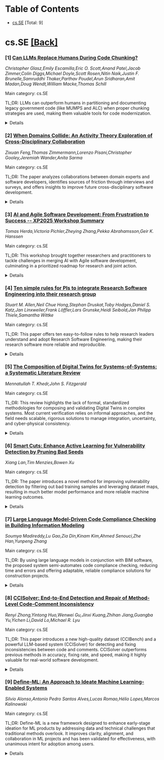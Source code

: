 <div id=toc></div>

# Table of Contents

- [cs.SE](#cs.SE) [Total: 9]


<div id='cs.SE'></div>

# cs.SE [[Back]](#toc)

### [1] [Can LLMs Replace Humans During Code Chunking?](https://arxiv.org/abs/2506.19897)
*Christopher Glasz,Emily Escamilla,Eric O. Scott,Anand Patel,Jacob Zimmer,Colin Diggs,Michael Doyle,Scott Rosen,Nitin Naik,Justin F. Brunelle,Samruddhi Thaker,Parthav Poudel,Arun Sridharan,Amit Madan,Doug Wendt,William Macke,Thomas Schill*

Main category: cs.SE

TL;DR: LLMs can outperform humans in partitioning and documenting legacy government code (like MUMPS and ALC) when proper chunking strategies are used, making them valuable tools for code modernization.


<details>
  <summary>Details</summary>
Motivation: There is a lack of research on how LLMs handle legacy programming languages, particularly those used in government software, such as MUMPS and ALC. This is a critical gap because these systems are extensive and often exceed the input limitations of current LLMs, which are mostly trained on modern languages.

Method: The paper evaluates different code-chunking strategies to enable large language models to process and generate documentation (module summaries) for legacy code files in ALC and MUMPS. Several LLMs, including GPT-4o, Claude 3 Sonnet, Mixtral, and Llama 3, are compared based on the quality of documentation generated via these chunking approaches.

Result: LLMs can create code partitions closely matching expert human partitioning. When LLM-based chunking is used, the produced summary comments are up to 20% more factual and up to 10% more useful than summaries created when humans partition the code.

Conclusion: LLMs can effectively replace humans for partitioning large legacy codebases during modernization efforts, improving the factual quality and usefulness of generated documentation.

Abstract: Large language models (LLMs) have become essential tools in computer science,
especially for tasks involving code understanding and generation. However,
existing work does not address many of the unique challenges presented by code
written for government applications. In particular, government enterprise
software is often written in legacy languages like MUMPS or assembly language
code (ALC) and the overall token lengths of these systems exceed the context
window size for current commercially available LLMs. Additionally, LLMs are
primarily trained on modern software languages and have undergone limited
testing with legacy languages, making their ability to understand legacy
languages unknown and, hence, an area for empirical study. This paper examines
the application of LLMs in the modernization of legacy government code written
in ALC and MUMPS, addressing the challenges of input limitations. We
investigate various code-chunking methods to optimize the generation of summary
module comments for legacy code files, evaluating the impact of code-chunking
methods on the quality of documentation produced by different LLMs, including
GPT-4o, Claude 3 Sonnet, Mixtral, and Llama 3. Our results indicate that LLMs
can select partition points closely aligned with human expert partitioning. We
also find that chunking approaches have significant impact on downstream tasks
such as documentation generation. LLM-created partitions produce comments that
are up to 20% more factual and up to 10% more useful than when humans create
partitions. Therefore, we conclude that LLMs can be used as suitable
replacements for human partitioning of large codebases during LLM-aided
modernization.

</details>


### [2] [When Domains Collide: An Activity Theory Exploration of Cross-Disciplinary Collaboration](https://arxiv.org/abs/2506.20063)
*Zixuan Feng,Thomas Zimmermann,Lorenzo Pisani,Christopher Gooley,Jeremiah Wander,Anita Sarma*

Main category: cs.SE

TL;DR: The paper analyzes collaborations between domain experts and software developers, identifies sources of friction through interviews and surveys, and offers insights to improve future cross-disciplinary software development.


<details>
  <summary>Details</summary>
Motivation: Software development is becoming increasingly cross-disciplinary, involving collaboration between domain experts (DEs) and software developers (SDEs). These collaborations introduce different expectations, perspectives, and priorities, which can cause friction and hinder productivity.

Method: The study employs Activity Theory as its analytical framework. It uses a mixed-methods approach: first, 24 interviews split equally between DEs and SDEs; then a large-scale survey with 293 participants (161 DEs and 132 SDEs) to validate findings.

Result: The study identified eight expectations held by SDEs and six by DEs about cross-disciplinary collaboration. Mapping these expectations to Activity Theory components, the study revealed 21 distinct frictions and clarified where and how they develop in practice.

Conclusion: The research provides a comprehensive understanding of the expectations and frictions in cross-disciplinary software development. It offers a new theoretical perspective and practical insights useful for researchers, practitioners, and the design of collaborative tools and infrastructure.

Abstract: Background: Software development teams are increasingly diverse, embedded,
and cross-disciplinary. Domain experts (DEs) from different disciplines
collaborate with professional software developers (SDEs), bringing
complementary expertise in creating and maintaining complex production
software. However, contested expectations, divergent problem-solving
perspectives, and conflicting priorities lead to friction. Aims: This study
aims to investigate the dynamics of emerging collaboration of
cross-disciplinary software development (CDSD) by exploring the expectations
held by DEs and SDEs and understanding how these frictions manifest in
practice. Method: We utilize Activity Theory (AT), a well-established
socio-technical framework, as an analytical lens in a grounded, empirical
investigation, conducted through a mixed-method study involving 24 interviews
(12 DEs and 12 SDEs) and a large-scale validation survey with 293 participants
(161 DEs and 132 SDEs). Results: We conceptualize and empirically ground the
CDSD dynamics. We identified eight expectations held by SDEs and six by DEs. By
mapping these expectations to AT components, we revealed 21 frictions in CDSD
and illustrated where and how they arise. Conclusions: This study offers a
theoretical lens for understanding the dynamics and frictions in CDSD and
provides actionable insights for future research, practitioners, and
infrastructure design.

</details>


### [3] [AI and Agile Software Development: From Frustration to Success -- XP2025 Workshop Summary](https://arxiv.org/abs/2506.20159)
*Tomas Herda,Victoria Pichler,Zheying Zhang,Pekka Abrahamsson,Geir K. Hanssen*

Main category: cs.SE

TL;DR: This workshop brought together researchers and practitioners to tackle challenges in merging AI with Agile software development, culminating in a prioritized roadmap for research and joint action.


<details>
  <summary>Details</summary>
Motivation: The motivation for this workshop is the increasing need and complexity of integrating Artificial Intelligence into Agile software development practices, which poses various practical challenges.

Method: The workshop used interactive sessions to identify shared frustrations, systematically prioritize and analyze these issues to uncover root causes, and collaboratively develop a research roadmap.

Result: Participants developed a structured, prioritized research roadmap highlighting both immediate and long-term actionable directions for integrating AI into Agile. This agenda aims to promote collaboration between industry and academia.

Conclusion: The main conclusion is the formulation of a collaborative, actionable research agenda to address current challenges and guide successful AI integration in Agile practices.

Abstract: The full-day workshop on AI and Agile at XP 2025 convened a diverse group of
researchers and industry practitioners to address the practical challenges and
opportunities of integrating Artificial Intelligence into Agile software
development. Through interactive sessions, participants identified shared
frustrations related to integrating AI into Agile Software Development
practices, including challenges with tooling, governance, data quality, and
critical skill gaps. These challenges were systematically prioritized and
analyzed to uncover root causes. The workshop culminated in the collaborative
development of a research roadmap that pinpoints actionable directions for
future work, including both immediate solutions and ambitious long-term goals.
The key outcome is a structured agenda designed to foster joint
industry-academic efforts to move from identified frustrations to successful
implementation.

</details>


### [4] [Ten simple rules for PIs to integrate Research Software Engineering into their research group](https://arxiv.org/abs/2506.20217)
*Stuart M. Allen,Neil Chue Hong,Stephan Druskat,Toby Hodges,Daniel S. Katz,Jan Linxweiler,Frank Löffler,Lars Grunske,Heidi Seibold,Jan Philipp Thiele,Samantha Wittke*

Main category: cs.SE

TL;DR: This paper offers ten easy-to-follow rules to help research leaders understand and adopt Research Software Engineering, making their research software more reliable and reproducible.


<details>
  <summary>Details</summary>
Motivation: Research software plays a crucial role in research quality and outcomes, but many research leaders lack awareness or practical guidance about Research Software Engineering (RSEng) and how to utilize it effectively. Additionally, RSEng can be technically complex and inaccessible to some researchers.

Method: The paper presents ten simple, practical rules designed to help principal investigators and research group leaders adopt and integrate RSEng into their workflows.

Result: The rules and guidance provided can increase accessibility to RSEng, enabling group leaders to implement best practices in software development within their research teams.

Conclusion: By following the recommended rules, research leaders can improve the quality, reproducibility, and trustworthiness of their research software, resulting in more robust and credible research outcomes.

Abstract: Research Software Engineering (RSEng) is a key success factor in producing
high-quality research software, which in turn enables and improves research
outcomes. However, as a principal investigator or leader of a research group
you may not know what RSEng is, where to get started with it, or how to use it
to maximize its benefit for your research. RSEng also often comes with
technical complexity, and therefore reduced accessibility to some researchers.
The ten simple rules presented in this paper aim to improve the accessibility
of RSEng, and provide practical and actionable advice to PIs and leaders for
integrating RSEng into their research group. By following these rules, readers
can improve the quality, reproducibility, and trustworthiness of their research
software, ultimately leading to better, more reproducible and more trustworthy
research outcomes.

</details>


### [5] [The Composition of Digital Twins for Systems-of-Systems: a Systematic Literature Review](https://arxiv.org/abs/2506.20435)
*Mennatullah T. Khedr,John S. Fitzgerald*

Main category: cs.SE

TL;DR: This review highlights the lack of formal, standardized methodologies for composing and validating Digital Twins in complex systems. Most current verification relies on informal approaches, and the field needs scalable, rigorous solutions to manage integration, uncertainty, and cyber-physical consistency.


<details>
  <summary>Details</summary>
Motivation: Digital Twins are becoming vital for modeling and managing complex systems, but their integration in CPS and SoS faces challenges, particularly in model composition and ensuring their correctness through verification and validation (V&V). The paper aims to address the gap in understanding how to effectively compose and validate DTs, especially given the lack of formal and standardized V&V methods.

Method: The paper conducts a systematic literature review, analyzing 21 studies published between 2022 and 2024. The review focuses on mechanisms for DT composition, System-of-Systems characteristics, and the formality, scope, and challenges of existing V&V methodologies.

Result: The review finds that while DT composition is often discussed, its formalization is rare. Most V&V methods are semi-formal or simulation-based; formal V&V is underused. Major technical challenges revolve around model uncertainty and complex integrations, while methodological issues include the absence of standard, DT-specific V&V frameworks. The study contributes by classifying V&V approaches and underlining the need for standardized and scalable methods for complex DTs.

Conclusion: There is an urgent need to move beyond current V&V practices, which mostly focus on model validation, and address the consistency and integration challenges unique to cyber-physical systems and SoS. The field must develop standardized, scalable V&V and rigorous composition methodologies for complex DT implementations.

Abstract: Digital Twins (DTs) are increasingly used to model complex systems,
especially in Cyber-Physical Systems (CPS) and System-of-Systems (SoS), where
effective integration is key. This systematic literature review investigates DT
composition and verification and validation (V&V) methodologies. Analyzing 21
studies from 2022-2024, we examined composition mechanisms, SoS
characteristics, and V&V formality, scope, and challenges. While composition is
discussed, formalization is limited. V&V approaches vary, with semi-formal
methods and simulations dominating; formal verification is underutilized. Key
technical challenges include model uncertainty and integration complexity.
Methodological challenges highlight the lack of standardized DT-specific V&V
frameworks. There is a need to move beyond model validation to address
integration and cyber-physical consistency. This review contributes a
structured classification of V&V approaches and emphasizes the need for
standardized, scalable V&V and rigorous composition methodologies for complex
DT implementations.

</details>


### [6] [Smart Cuts: Enhance Active Learning for Vulnerability Detection by Pruning Bad Seeds](https://arxiv.org/abs/2506.20444)
*Xiang Lan,Tim Menzies,Bowen Xu*

Main category: cs.SE

TL;DR: The paper introduces a novel method for improving vulnerability detection by filtering out bad training samples and leveraging dataset maps, resulting in much better model performance and more reliable machine learning outcomes.


<details>
  <summary>Details</summary>
Motivation: Machine learning models for vulnerability detection often struggle due to poor-quality datasets, containing noise, mislabeled, or imbalanced samples, which negatively impact model effectiveness.

Method: The authors introduce a 'dataset maps-empowered' method that identifies and filters out hard-to-learn outliers ('bad seeds') from the training data. This approach categorizes samples by learning difficulty and integrates with an active learning framework to prioritize dataset quality by excluding harmful samples and focusing on informative ones, rather than relying on uncertainty-based sampling.

Result: The proposed method achieves significant F1 score improvements over random selection and standard active learning approaches, with gains up to 61.46% in some settings using CodeBERT on the Big-Vul dataset. The approach also enhances model robustness and stabilizes active learning performance.

Conclusion: Systematically filtering out performance-harmful samples while prioritizing informative ones improves both the robustness and effectiveness of machine learning-based vulnerability detection. Analyzing and mitigating dataset outliers is crucial for constructing higher-quality datasets and more reliable systems.

Abstract: Vulnerability detection is crucial for identifying security weaknesses in
software systems. However, the effectiveness of machine learning models in this
domain is often hindered by low-quality training datasets, which contain noisy,
mislabeled, or imbalanced samples. This paper proposes a novel dataset
maps-empowered approach that systematically identifies and mitigates
hard-to-learn outliers, referred to as "bad seeds", to improve model training
efficiency. Our approach can categorize training examples based on learning
difficulty and integrate this information into an active learning framework.
Unlike traditional methods that focus on uncertainty-based sampling, our
strategy prioritizes dataset quality by filtering out performance-harmful
samples while emphasizing informative ones. Our experimental results show that
our approach can improve F1 score over random selection by 45.36% (DeepGini)
and 45.91% (K-Means) and outperforms standard active learning by 61.46%
(DeepGini) and 32.65% (K-Means) for CodeBERT on the Big-Vul dataset,
demonstrating the effectiveness of integrating dataset maps for optimizing
sample selection in vulnerability detection. Furthermore, our approach also
enhances model robustness, improves sample selection by filtering bad seeds,
and stabilizes active learning performance across iterations. By analyzing the
characteristics of these outliers, we provide insights for future improvements
in dataset construction, making vulnerability detection more reliable and
cost-effective.

</details>


### [7] [Large Language Model-Driven Code Compliance Checking in Building Information Modeling](https://arxiv.org/abs/2506.20551)
*Soumya Madireddy,Lu Gao,Zia Din,Kinam Kim,Ahmed Senouci,Zhe Han,Yunpeng Zhang*

Main category: cs.SE

TL;DR: By using large language models in conjunction with BIM software, the proposed system semi-automates code compliance checking, reducing time and errors and offering adaptable, reliable compliance solutions for construction projects.


<details>
  <summary>Details</summary>
Motivation: Manual code compliance checking in BIM is time-consuming, error-prone, and inefficient. There is a need for a more efficient, accurate, and automated approach to streamline this critical process in construction projects.

Method: The paper develops a system that integrates Large Language Models (LLMs) like GPT, Claude, Gemini, and Llama with Revit software. The LLMs interpret building codes, generate Python scripts, and conduct semi-automated compliance checks within the BIM environment. Case studies on residential and office projects were used to validate the approach.

Result: The LLM-driven system reduced the time and effort for compliance checks, improved accuracy, and streamlined the identification of code violations. It eliminated repetitive tasks, simplified complex regulatory analysis, and produced actionable reports. Compared to purely manual methods, it demonstrated greater efficiency and reliability.

Conclusion: Integrating LLMs with BIM presents a significant improvement in code compliance checking, making the process faster, more accurate, and cost-effective. The approach is adaptable to various construction projects and regulatory contexts, providing a promising direction for future development in the industry.

Abstract: This research addresses the time-consuming and error-prone nature of manual
code compliance checking in Building Information Modeling (BIM) by introducing
a Large Language Model (LLM)-driven approach to semi-automate this critical
process. The developed system integrates LLMs such as GPT, Claude, Gemini, and
Llama, with Revit software to interpret building codes, generate Python
scripts, and perform semi-automated compliance checks within the BIM
environment. Case studies on a single-family residential project and an office
building project demonstrated the system's ability to reduce the time and
effort required for compliance checks while improving accuracy. It streamlined
the identification of violations, such as non-compliant room dimensions,
material usage, and object placements, by automatically assessing relationships
and generating actionable reports. Compared to manual methods, the system
eliminated repetitive tasks, simplified complex regulations, and ensured
reliable adherence to standards. By offering a comprehensive, adaptable, and
cost-effective solution, this proposed approach offers a promising advancement
in BIM-based compliance checking, with potential applications across diverse
regulatory documents in construction projects.

</details>


### [8] [CCISolver: End-to-End Detection and Repair of Method-Level Code-Comment Inconsistency](https://arxiv.org/abs/2506.20558)
*Renyi Zhong,Yintong Huo,Wenwei Gu,Jinxi Kuang,Zhihan Jiang,Guangba Yu,Yichen Li,David Lo,Michael R. Lyu*

Main category: cs.SE

TL;DR: This paper introduces a new high-quality dataset (CCIBench) and a powerful LLM-based system (CCISolver) for detecting and fixing inconsistencies between code and comments. CCISolver outperforms previous methods in accuracy, fixing rate, and speed, making it highly valuable for real-world software development.


<details>
  <summary>Details</summary>
Motivation: Code comments are essential for software documentation and developer communication. However, inconsistencies between code and comments (CCI) can hinder software development and maintenance. Current solutions are hampered by inaccurate datasets and ineffective methods, limiting their real-world value.

Method: The authors quantitatively analyze existing code-comment inconsistency datasets, exposing high rates of mislabeling. They introduce CCIBench, a curated and higher-quality dataset for training and evaluating CCI methods. Additionally, they propose CCISolver, an end-to-end framework based on large language models (LLM) to detect and fix CCIs.

Result: CCISolver achieves a new state-of-the-art F1-score of 89.54% for CCI detection and an 18.84% improvement in GLEU for code-comment fixing compared to the best previous method. Human evaluation indicates a fixing success rate of 0.6533, and CCISolver is 36% faster in inference than competing models.

Conclusion: The CCIBench dataset improves reliability in CCI research, and the CCISolver framework achieves significant advancements in both accuracy and speed for code-comment inconsistency detection and correction, suggesting strong practical applicability for software engineering tasks.

Abstract: Comments within code serve as a crucial foundation for software
documentation, facilitating developers to communicate and understand the code
effectively. However, code-comment inconsistency (CCI) can negatively affect
software development, testing, and maintenance. Recent efforts to mitigate this
issue have emerged, but existing studies often suffer from inaccurate datasets
and inadequate solutions, weakening their practical effectiveness. In this
study, we first conduct a quantitative analysis of existing datasets, revealing
a substantial portion of sampled data are mislabeled. To address these data
limitations, we introduce CCIBench, a refined dataset comprising high-quality
data, to support the training and evaluation of method-level CCI methods.
Furthermore, we present an innovative end-to-end LLM-based framework,
CCISolver, designed to improve code quality by identifying and rectifying CCIs.
Comprehensive evaluations demonstrate CCISolver's superior performance. For
detection, it establishes a new state-of-the-art with an F1-score of 89.54%. In
fixing task, it achieves a remarkable 18.84% relative improvement in GLEU score
over the strongest baseline. This superiority is confirmed by human evaluation,
where CCISolver's fixing success rate of 0.6533 significantly surpasses
existing methods. Critically, in a practical end-to-end setting, CCISolver's
innovative architecture is approximately 36% faster for inference than the
baseline model, underscoring its scalability and real-world applicability.

</details>


### [9] [Define-ML: An Approach to Ideate Machine Learning-Enabled Systems](https://arxiv.org/abs/2506.20621)
*Silvio Alonso,Antonio Pedro Santos Alves,Lucas Romao,Hélio Lopes,Marcos Kalinowski*

Main category: cs.SE

TL;DR: Define-ML is a new framework designed to enhance early-stage ideation for ML products by addressing data and technical challenges that traditional methods overlook. It improves clarity, alignment, and collaboration in ML projects and has been validated for effectiveness, with unanimous intent for adoption among users.


<details>
  <summary>Details</summary>
Motivation: The motivation is to address the unique challenges present in machine learning (ML) product ideation, such as data dependencies, technical feasibility, and the need to align probabilistic system behavior with business objectives. Traditional ideation methods, like Lean Inception, do not sufficiently support these ML-specific concerns, often leading to misaligned visions and unrealistic expectations.

Method: The authors developed the Define-ML framework by extending Lean Inception with ML-focused activities: Data Source Mapping, Feature-to-Data Source Mapping, and ML Mapping. They validated the framework using the Technology Transfer Model, including static validation with a toy problem and dynamic validation within a real-world industrial case study. Methods included quantitative surveys and qualitative feedback to evaluate utility, ease of use, and adoption intent.

Result: Participants found Define-ML effective in clarifying data concerns, aligning ML capabilities with business goals, and fostering cross-functional collaboration. The structured framework reduced ambiguity in the ideation process, though a learning curve was noted for the ML-specific aspects. This learning curve can be mitigated through expert facilitation. All participants intended to adopt the framework.

Conclusion: Define-ML is an open, validated framework for ML product ideation that extends Lean Inception with activities specifically addressing data and technical constraints. It supports agility, improves alignment with available data, and raises awareness of technical feasibility within ML projects.

Abstract: [Context] The increasing adoption of machine learning (ML) in software
systems demands specialized ideation approaches that address ML-specific
challenges, including data dependencies, technical feasibility, and alignment
between business objectives and probabilistic system behavior. Traditional
ideation methods like Lean Inception lack structured support for these ML
considerations, which can result in misaligned product visions and unrealistic
expectations. [Goal] This paper presents Define-ML, a framework that extends
Lean Inception with tailored activities - Data Source Mapping, Feature-to-Data
Source Mapping, and ML Mapping - to systematically integrate data and technical
constraints into early-stage ML product ideation. [Method] We developed and
validated Define-ML following the Technology Transfer Model, conducting both
static validation (with a toy problem) and dynamic validation (in a real-world
industrial case study). The analysis combined quantitative surveys with
qualitative feedback, assessing utility, ease of use, and intent of adoption.
[Results] Participants found Define-ML effective for clarifying data concerns,
aligning ML capabilities with business goals, and fostering cross-functional
collaboration. The approach's structured activities reduced ideation ambiguity,
though some noted a learning curve for ML-specific components, which can be
mitigated by expert facilitation. All participants expressed the intention to
adopt Define-ML. [Conclusion] Define-ML provides an openly available, validated
approach for ML product ideation, building on Lean Inception's agility while
aligning features with available data and increasing awareness of technical
feasibility.

</details>
